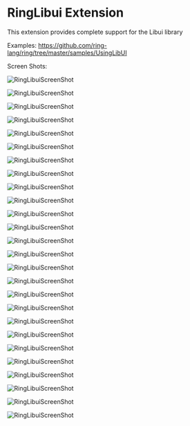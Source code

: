 RingLibui Extension
===================

This extension provides complete support for the Libui library

Examples: https://github.com/ring-lang/ring/tree/master/samples/UsingLibUI

Screen Shots:

![RingLibuiScreenShot](https://github.com/ring-lang/ring/blob/master/documents/source/libui_1.png)

![RingLibuiScreenShot](https://github.com/ring-lang/ring/blob/master/documents/source/libui_2.png)

![RingLibuiScreenShot](https://github.com/ring-lang/ring/blob/master/documents/source/libui_3.png)

![RingLibuiScreenShot](https://github.com/ring-lang/ring/blob/master/documents/source/libui_4.png)

![RingLibuiScreenShot](https://github.com/ring-lang/ring/blob/master/documents/source/libui_5.png)

![RingLibuiScreenShot](https://github.com/ring-lang/ring/blob/master/documents/source/libui_6.png)

![RingLibuiScreenShot](https://github.com/ring-lang/ring/blob/master/documents/source/libui_7.png)

![RingLibuiScreenShot](https://github.com/ring-lang/ring/blob/master/documents/source/libui_8.png)

![RingLibuiScreenShot](https://github.com/ring-lang/ring/blob/master/documents/source/libui_9.png)

![RingLibuiScreenShot](https://github.com/ring-lang/ring/blob/master/documents/source/libui_10.png)

![RingLibuiScreenShot](https://github.com/ring-lang/ring/blob/master/documents/source/libui_11.png)

![RingLibuiScreenShot](https://github.com/ring-lang/ring/blob/master/documents/source/libui_12.png)

![RingLibuiScreenShot](https://github.com/ring-lang/ring/blob/master/documents/source/libui_13.png)

![RingLibuiScreenShot](https://github.com/ring-lang/ring/blob/master/documents/source/libui_14.png)

![RingLibuiScreenShot](https://github.com/ring-lang/ring/blob/master/documents/source/libui_15.png)

![RingLibuiScreenShot](https://github.com/ring-lang/ring/blob/master/documents/source/libui_16.png)

![RingLibuiScreenShot](https://github.com/ring-lang/ring/blob/master/documents/source/libui_17.png)

![RingLibuiScreenShot](https://github.com/ring-lang/ring/blob/master/documents/source/libui_18.png)

![RingLibuiScreenShot](https://github.com/ring-lang/ring/blob/master/documents/source/libui_19.png)

![RingLibuiScreenShot](https://github.com/ring-lang/ring/blob/master/documents/source/libui_20.png)

![RingLibuiScreenShot](https://github.com/ring-lang/ring/blob/master/documents/source/libui_21.png)

![RingLibuiScreenShot](https://github.com/ring-lang/ring/blob/master/documents/source/libui_22.png)

![RingLibuiScreenShot](https://github.com/ring-lang/ring/blob/master/documents/source/libui_23.png)

![RingLibuiScreenShot](https://github.com/ring-lang/ring/blob/master/documents/source/libui_24.png)

![RingLibuiScreenShot](https://github.com/ring-lang/ring/blob/master/documents/source/libui_25.png)

![RingLibuiScreenShot](https://github.com/ring-lang/ring/blob/master/documents/source/libui_26.png)